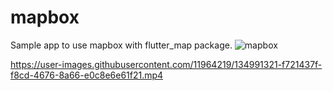 # mapbox
Sample app to use mapbox with flutter_map package.
![mapbox](https://user-images.githubusercontent.com/11964219/134991286-30285a51-4ad3-4ed3-9483-78023d88507d.jpg)


https://user-images.githubusercontent.com/11964219/134991321-f721437f-f8cd-4676-8a66-e0c8e6e61f21.mp4


